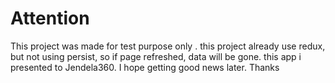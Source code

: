 # Attention

This project was made for test purpose only .
this project already use redux, but not using persist, so if page refreshed, data will be gone.
this app i presented to Jendela360. I hope getting good news later. Thanks

